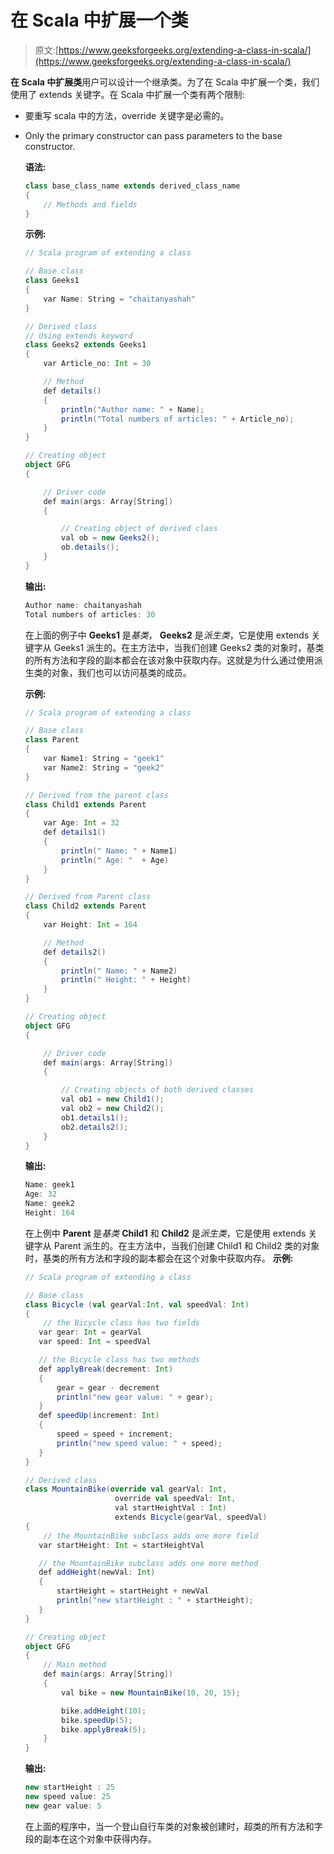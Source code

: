 # 在 Scala 中扩展一个类

> 原文:[https://www.geeksforgeeks.org/extending-a-class-in-scala/](https://www.geeksforgeeks.org/extending-a-class-in-scala/)

**在 Scala 中扩展类**用户可以设计一个继承类。为了在 Scala 中扩展一个类，我们使用了 extends 关键字。在 Scala 中扩展一个类有两个限制:

*   要重写 scala 中的方法，override 关键字是必需的。
*   Only the primary constructor can pass parameters to the base constructor.

    **语法:**

    ```scala
    class base_class_name extends derived_class_name
    {
        // Methods and fields
    }

    ```

    **示例:**

    ```scala
    // Scala program of extending a class

    // Base class 
    class Geeks1
    { 
        var Name: String = "chaitanyashah"
    } 

    // Derived class 
    // Using extends keyword 
    class Geeks2 extends Geeks1
    { 
        var Article_no: Int = 30

        // Method 
        def details() 
        { 
            println("Author name: " + Name); 
            println("Total numbers of articles: " + Article_no); 
        } 
    } 

    // Creating object
    object GFG 
    { 

        // Driver code 
        def main(args: Array[String]) 
        { 

            // Creating object of derived class 
            val ob = new Geeks2(); 
            ob.details(); 
        } 
    } 
    ```

    **输出:**

    ```scala
    Author name: chaitanyashah
    Total numbers of articles: 30

    ```

    在上面的例子中 **Geeks1** 是*基类*， **Geeks2** 是*派生类*，它是使用 extends 关键字从 Geeks1 派生的。在主方法中，当我们创建 Geeks2 类的对象时，基类的所有方法和字段的副本都会在该对象中获取内存。这就是为什么通过使用派生类的对象，我们也可以访问基类的成员。

    **示例:**

    ```scala
    // Scala program of extending a class

    // Base class
    class Parent 
    { 
        var Name1: String = "geek1"
        var Name2: String = "geek2"
    } 

    // Derived from the parent class 
    class Child1 extends Parent 
    { 
        var Age: Int = 32
        def details1() 
        { 
            println(" Name: " + Name1)
            println(" Age: "  + Age) 
        } 
    } 

    // Derived from Parent class 
    class Child2 extends Parent 
    { 
        var Height: Int = 164

        // Method 
        def details2() 
        { 
            println(" Name: " + Name2) 
            println(" Height: " + Height) 
        } 
    } 

    // Creating object
    object GFG 
    { 

        // Driver code 
        def main(args: Array[String]) 
        { 

            // Creating objects of both derived classes 
            val ob1 = new Child1(); 
            val ob2 = new Child2(); 
            ob1.details1(); 
            ob2.details2(); 
        } 
    } 
    ```

    **输出:**

    ```scala
    Name: geek1
    Age: 32
    Name: geek2
    Height: 164

    ```

    在上例中 **Parent** 是*基类* **Child1** 和 **Child2** 是*派生类*，它是使用 extends 关键字从 Parent 派生的。在主方法中，当我们创建 Child1 和 Child2 类的对象时，基类的所有方法和字段的副本都会在这个对象中获取内存。
    **示例:**

    ```scala
    // Scala program of extending a class

    // Base class
    class Bicycle (val gearVal:Int, val speedVal: Int)
    {
        // the Bicycle class has two fields 
       var gear: Int = gearVal
       var speed: Int = speedVal

       // the Bicycle class has two methods 
       def applyBreak(decrement: Int)
       {
           gear = gear - decrement
           println("new gear value: " + gear);
       }
       def speedUp(increment: Int)
       {
           speed = speed + increment;
           println("new speed value: " + speed);
       }
    }

    // Derived class
    class MountainBike(override val gearVal: Int, 
                        override val speedVal: Int,
                        val startHeightVal : Int) 
                        extends Bicycle(gearVal, speedVal)
    {
        // the MountainBike subclass adds one more field 
       var startHeight: Int = startHeightVal

       // the MountainBike subclass adds one more method 
       def addHeight(newVal: Int)
       {
           startHeight = startHeight + newVal
           println("new startHeight : " + startHeight);
       }
    }

    // Creating object
    object GFG 
    {
        // Main method
        def main(args: Array[String]) 
        {
            val bike = new MountainBike(10, 20, 15);

            bike.addHeight(10);
            bike.speedUp(5);
            bike.applyBreak(5);
        }
    }
    ```

    **输出:**

    ```scala
    new startHeight : 25
    new speed value: 25
    new gear value: 5

    ```

    在上面的程序中，当一个登山自行车类的对象被创建时，超类的所有方法和字段的副本在这个对象中获得内存。
